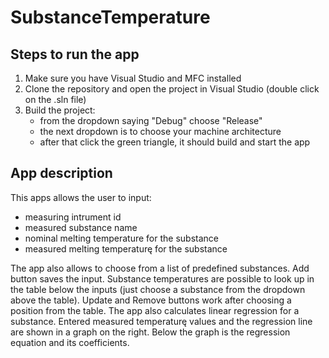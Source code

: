 # SubstanceTemperature

## Steps to run the app

1. Make sure you have Visual Studio and MFC installed
2. Clone the repository and open the project in Visual Studio (double click on the .sln file)
3. Build the project:
	* from the dropdown saying "Debug" choose "Release"
	* the next dropdown is to choose your machine architecture
	* after that click the green triangle, it should build and start the app

## App description

This apps allows the user to input:
* measuring intrument id
* measured substance name
* nominal melting temperature for the substance 
* measured melting temperaturę for the substance

The app also allows to choose from a list of predefined substances. Add button saves the input. Substance temperatures are possible to look up in the table below the inputs (just choose a substance from the dropdown above the table).
Update and Remove buttons work after choosing a position from the table.
The app also calculates linear regression for a substance.
Entered measured temperaturę values and the regression line are shown in a graph on the right.
Below the graph is the regression equation and its coefficients.